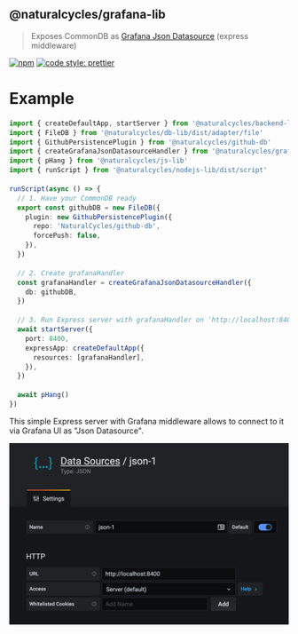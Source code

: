 ## @naturalcycles/grafana-lib

> Exposes CommonDB as [Grafana Json Datasource](https://github.com/simPod/grafana-json-datasource)
> (express middleware)

[![npm](https://img.shields.io/npm/v/@naturalcycles/grafana-lib/latest.svg)](https://www.npmjs.com/package/@naturalcycles/grafana-lib)
[![code style: prettier](https://img.shields.io/badge/code_style-prettier-ff69b4.svg?style=flat-square)](https://github.com/prettier/prettier)

# Example

```typescript
import { createDefaultApp, startServer } from '@naturalcycles/backend-lib'
import { FileDB } from '@naturalcycles/db-lib/dist/adapter/file'
import { GithubPersistencePlugin } from '@naturalcycles/github-db'
import { createGrafanaJsonDatasourceHandler } from '@naturalcycles/grafana-lib'
import { pHang } from '@naturalcycles/js-lib'
import { runScript } from '@naturalcycles/nodejs-lib/dist/script'

runScript(async () => {
  // 1. Have your CommonDB ready
  export const githubDB = new FileDB({
    plugin: new GithubPersistencePlugin({
      repo: 'NaturalCycles/github-db',
      forcePush: false,
    }),
  })

  // 2. Create grafanaHandler
  const grafanaHandler = createGrafanaJsonDatasourceHandler({
    db: githubDB,
  })

  // 3. Run Express server with grafanaHandler on 'http://localhost:8400/'
  await startServer({
    port: 8400,
    expressApp: createDefaultApp({
      resources: [grafanaHandler],
    }),
  })

  await pHang()
})
```

This simple Express server with Grafana middleware allows to connect to it via Grafana UI as "Json
Datasource".

![Grafana Json Datasource](./media/grafana1.png)
